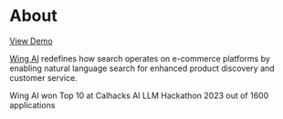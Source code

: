 # About
[View Demo](https://youtu.be/V3ORjRDHqc0)

[Wing AI](www.wingsearch.ai) redefines how search operates on e-commerce platforms by enabling natural language search for enhanced product discovery and customer service.

Wing AI won Top 10 at Calhacks AI LLM Hackathon 2023 out of 1600 applications


